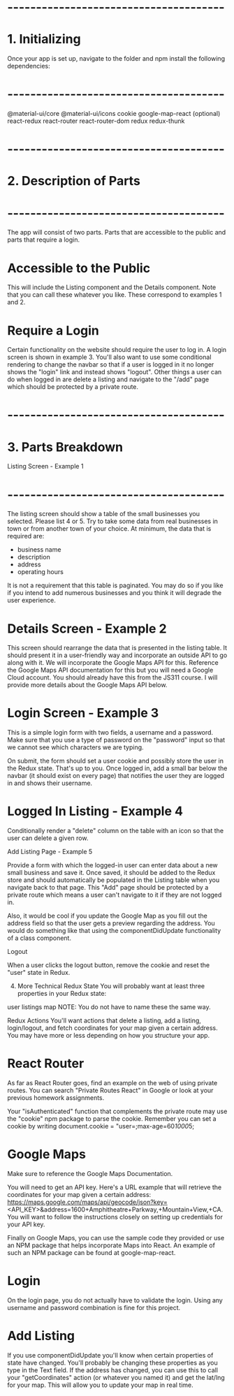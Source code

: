 # --------------------------------------
# 1. Initializing
   Once your app is set up, navigate to the folder and npm install the following dependencies:
# --------------------------------------
@material-ui/core
@material-ui/icons
cookie
google-map-react (optional)
react-redux
react-router
react-router-dom
redux
redux-thunk 

# --------------------------------------
# 2. Description of Parts
# --------------------------------------
The app will consist of two parts. Parts that are accessible to the public and parts that require a login.

# Accessible to the Public

This will include the Listing component and the Details component. Note that you can call these whatever you like. These correspond to examples 1 and 2.

# Require a Login

Certain functionality on the website should require the user to log in. A login screen is shown in example 3. You'll also want to use some conditional rendering to change the navbar so that if a user is logged in it no longer shows the "login" link and instead shows "logout". Other things a user can do when logged in are delete a listing and navigate to the "/add" page which should be protected by a private route.

# --------------------------------------
# 3. Parts Breakdown
   Listing Screen - Example 1
# --------------------------------------
The listing screen should show a table of the small businesses you selected. Please list 4 or 5. Try to take some data from real businesses in town or from another town of your choice. At minimum, the data that is required are:

- business name
- description
- address
- operating hours

It is not a requirement that this table is paginated. You may do so if you like if you intend to add numerous businesses and you think it will degrade the user experience.

# Details Screen - Example 2

This screen should rearrange the data that is presented in the listing table. It should present it in a user-friendly way and incorporate an outside API to go along with it. We will incorporate the Google Maps API for this. Reference the Google Maps API documentation for this but you will need a Google Cloud account. You should already have this from the JS311 course. I will provide more details about the Google Maps API below.

# Login Screen - Example 3

This is a simple login form with two fields, a username and a password. Make sure that you use a type of password on the "password" input so that we cannot see which characters we are typing.

On submit, the form should set a user cookie and possibly store the user in the Redux state. That's up to you. Once logged in, add a small bar below the navbar (it should exist on every page) that notifies the user they are logged in and shows their username.

# Logged In Listing - Example 4

Conditionally render a "delete" column on the table with an icon so that the user can delete a given row.

Add Listing Page - Example 5

Provide a form with which the logged-in user can enter data about a new small business and save it. Once saved, it should be added to the Redux store and should automatically be populated in the Listing table when you navigate back to that page. This "Add" page should be protected by a private route which means a user can't navigate to it if they are not logged in.

Also, it would be cool if you update the Google Map as you fill out the address field so that the user gets a preview regarding the address. You would do something like that using the componentDidUpdate functionality of a class component.

Logout

When a user clicks the logout button, remove the cookie and reset the "user" state in Redux.

4. More Technical
   Redux State
   You will probably want at least three properties in your Redux state:

user
listings
map
NOTE: You do not have to name these the same way.

Redux Actions
You'll want actions that delete a listing, add a listing, login/logout, and fetch coordinates for your map given a certain address. You may have more or less depending on how you structure your app.

# React Router
As far as React Router goes, find an example on the web of using private routes. You can search "Private Routes React" in Google or look at your previous homework assignments.

Your "isAuthenticated" function that complements the private route may use the "cookie" npm package to parse the cookie. Remember you can set a cookie by writing document.cookie = "user=<USERNAME>;max-age=60*1000*5;

# Google Maps
Make sure to reference the Google Maps Documentation.

You will need to get an API key. Here's a URL example that will retrieve the coordinates for your map given a certain address: https://maps.google.com/maps/api/geocode/json?key=<API_KEY>&address=1600+Amphitheatre+Parkway,+Mountain+View,+CA. You will want to follow the instructions closely on setting up credentials for your API key.

Finally on Google Maps, you can use the sample code they provided or use an NPM package that helps incorporate Maps into React. An example of such an NPM package can be found at google-map-react.

# Login
On the login page, you do not actually have to validate the login. Using any username and password combination is fine for this project.

# Add Listing
If you use componentDidUpdate you'll know when certain properties of state have changed. You'll probably be changing these properties as you type in the Text field. If the address has changed, you can use this to call your "getCoordinates" action (or whatever you named it) and get the lat/lng for your map. This will allow you to update your map in real time.
